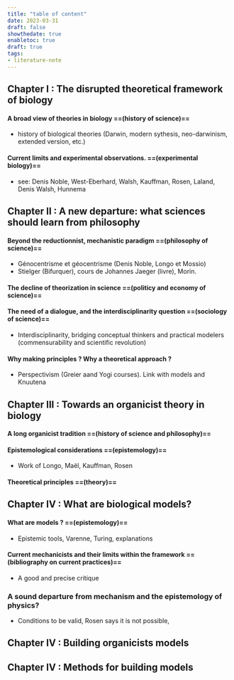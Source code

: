 ```yaml
---
title: "table of content"
date: 2023-03-31
draft: false
showthedate: true
enabletoc: true
draft: true
tags:
- literature-note
---
```


## **Chapter I** : The disrupted theoretical framework of biology 

#### A broad view of theories in biology ==(**history of science**)==

- history of biological theories (Darwin, modern sythesis, neo-darwinism, extended version, etc.)

#### Current limits and experimental observations. ==(experimental biology)==

- see: Denis Noble, West-Eberhard, Walsh, Kauffman, Rosen, Laland, Denis Walsh, Hunnema

## **Chapter II** : A new departure: what sciences should learn from philosophy 

#### Beyond the reductionnist, mechanistic paradigm  ==(philosophy of science)==

- Génocentrisme et géocentrisme (Denis Noble, Longo et Mossio)
- Stielger (Bifurquer), cours de Johannes Jaeger (livre), Morin.

#### The decline of theorization in science ==(politicy and economy of science)==


#### The need of a dialogue, and the interdisciplinarity question ==(sociology of science)==

- Interdisciplinarity, bridging conceptual thinkers and practical modelers (commensurability and scientific revolution)

#### Why making principles ? Why a theoretical approach ? 

- Perspectivism (Greier aand Yogi courses). Link with models and Knuutena

## Chapter III : Towards an organicist theory in biology

#### A long organicist tradition ==(history of science and philosophy)==

#### Epistemological considerations ==(epistemology)==

- Work of Longo, Maël, Kauffman, Rosen

#### Theoretical principles  ==(theory)==

## Chapter IV : What are biological models?

#### What are models ? ==(epistemology)==

- Epistemic tools, Varenne, Turing, explanations

#### Current mechanicists and their limits within the framework ==(bibliography on current practices)==

- A good and precise critique

### A sound departure from mechanism and the epistemology of physics?

- Conditions to be valid, Rosen says it is not possible,


## Chapter IV : Building organicists models



## Chapter IV : Methods for building models

